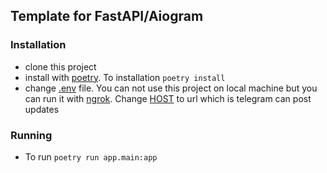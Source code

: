 ## Template for FastAPI/Aiogram


### Installation
  * clone this project
  * install with [poetry](https://python-poetry.org/). To installation `poetry install`
  * change [.env](/.env) file. You can not use this project on local machine but you can run it with [ngrok](https://ngrok.com/). Change [HOST](/.env#L1) to url which is telegram can post updates

### Running
  * To run `poetry run app.main:app`
